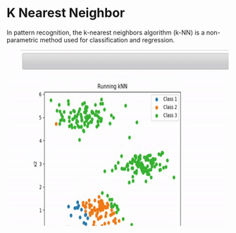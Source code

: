# K Nearest Neighbor

In pattern recognition, the k-nearest neighbors algorithm (k-NN) is a non-parametric method used for classification and regression.

<p align="center">
    <img src="./imgs/kNN_example.gif" width=800 height = 400 />
</p>